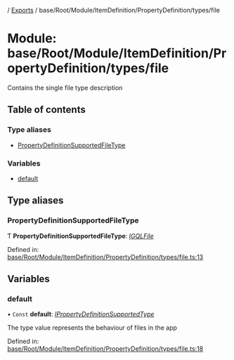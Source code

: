 [](../README.md) / [Exports](../modules.md) / base/Root/Module/ItemDefinition/PropertyDefinition/types/file

# Module: base/Root/Module/ItemDefinition/PropertyDefinition/types/file

Contains the single file type description

## Table of contents

### Type aliases

- [PropertyDefinitionSupportedFileType](base_root_module_itemdefinition_propertydefinition_types_file.md#propertydefinitionsupportedfiletype)

### Variables

- [default](base_root_module_itemdefinition_propertydefinition_types_file.md#default)

## Type aliases

### PropertyDefinitionSupportedFileType

Ƭ **PropertyDefinitionSupportedFileType**: [*IGQLFile*](../interfaces/gql_querier.igqlfile.md)

Defined in: [base/Root/Module/ItemDefinition/PropertyDefinition/types/file.ts:13](https://github.com/onzag/itemize/blob/0569bdf2/base/Root/Module/ItemDefinition/PropertyDefinition/types/file.ts#L13)

## Variables

### default

• `Const` **default**: [*IPropertyDefinitionSupportedType*](../interfaces/base_root_module_itemdefinition_propertydefinition_types.ipropertydefinitionsupportedtype.md)

The type value represents the behaviour of files in the app

Defined in: [base/Root/Module/ItemDefinition/PropertyDefinition/types/file.ts:18](https://github.com/onzag/itemize/blob/0569bdf2/base/Root/Module/ItemDefinition/PropertyDefinition/types/file.ts#L18)
